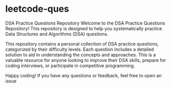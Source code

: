 # leetcode-ques

DSA Practice Questions Repository
Welcome to the DSA Practice Questions Repository! This repository is designed to help you systematically practice Data Structures and Algorithms (DSA) questions.

This repository contains a personal collection of DSA practice questions, categorized by their difficulty levels. Each question includes a detailed solution to aid in understanding the concepts and approaches. This is a valuable resource for anyone looking to improve their DSA skills, prepare for coding interviews, or participate in competitive programming.

Happy coding! If you have any questions or feedback, feel free to open an issue
